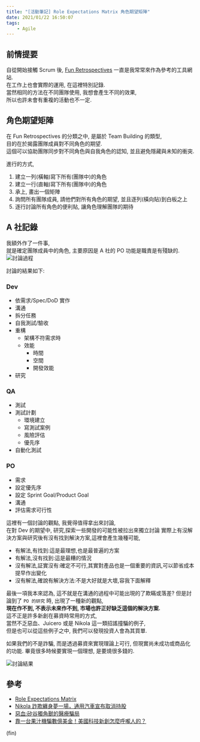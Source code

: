 ```yaml
---
title: "[活動筆記] Role Expectations Matrix 角色期望矩陣"
date: 2021/01/22 16:50:07
tags:
    - Agile
---
```


## 前情提要

自從開始接觸 Scrum 後, [Fun Retrospectives](https://www.funretrospectives.com/) 一直是我常常來作為參考的工具網站.  
在工作上也會實際的運用, 在這裡特別記錄.  
當然相同的方法在不同團隊使用, 我想會產生不同的效果,  
所以也許未會有重複的活動也不一定.

## 角色期望矩陣

在 Fun Retrospectives 的分類之中, 是屬於 Team Building 的類型,  
目的在於揭露團隊成員對不同角色的期望.  
這個可以協助團隊同步對不同角色與自我角色的認知, 並且避免隱藏與未知的衝突.  

進行的方式,  

1. 建立一列(橫軸)寫下所有(團隊中)的角色
2. 建立一行(直軸)寫下所有(團隊中)的角色
3. 承上, 畫出一個矩陣
4. 詢問所有團隊成員, 請他們對所有角色的期望, 並且逐列(橫向貼)到白板之上
5. 逐行討論所有角色的便利貼, 讓角色理解團隊的期待

## A 社記錄

我額外作了一件事,  
就是確定團隊成員中的角色, 主要原因是 A 社的 PO 功能是職責是有殘缺的.
![討論過程](/images/2021/role-expectations-matrix-discussion.jpg)

討論的結果如下:

### Dev

- 依需求/Spec/DoD 實作
- 溝通
- 拆分任務
- 自我測試/驗收
- 重構
  - 架構不符需求時
  - 效能
    - 時間
    - 空間
    - 開發效能
- 研究

### QA

- 測試
- 測試計劃
  - 環境建立
  - 寫測試案例
  - 風險評估
  - 優先序
- 自動化測試

### PO

- 需求
- 設定優先序
- 設定 Sprint Goal/Product Goal
- 溝通
- 評估需求可行性

這裡有一個討論的觀點, 我覺得值得拿出來討論,  
在對 Dev 的期望中, 研究,探索一些開發的可能性被拉出來獨立討論
實際上有沒解決方案與研究後有沒有找到解決方案,這裡會產生幾種可能,

- 有解法,有找到:這是最理想,也是最普遍的方案
- 有解法,沒有找到:這是最糟的情況
- 沒有解法,証實沒有:確定不可行,其實對產品也是一個重要的資訊,可以節省成本提早作出變化
- 沒有解法,確說有解決方法:不是大好就是大壞,容我下面解釋

最後一項我本來認為, 這不就是在溝通的過程中可能出現的了欺瞞或落差?
但是討論到了 `PO 的研究` 時, 出現了一種新的觀點,  
**現在作不到, 不表示未來作不到, 市場也許正好缺乏這個的解決方案.**  
這不正是許多新創在募資時常用的方式,  
當然不乏惡血、Juicero 或是 Nikola 這一類招謠撞騙的例子,  
但是也可以從這些例子之中, 我們可以發現投資人會為其買單.  

如果我們的不是詐騙, 而是透過募資來實現理論上可行, 但現實尚未成功或商品化的功能.
畢竟很多時候要實現一個理想, 是要燒很多錢的.

![討論結果](/images/2021/role-expectations-matrix-result.jpg)

## 參考

- [Role Expectations Matrix](https://www.funretrospectives.com/role-expectations-matrix/)
- [Nikola 詐欺纏身夢一場，通用汽車宣布取消持股](https://technews.tw/2020/12/01/nikola-has-a-dream-of-fraud-gm-cancels-its-shareholding-plan/)
- [惡血:矽谷獨角獸的醫療騙局](https://www.books.com.tw/products/F014238118)
- [靠一台果汁機騙數億美金！美國科技新創怎麼呼嚨人的？](https://meet.bnext.com.tw/articles/view/40528)

(fin)
